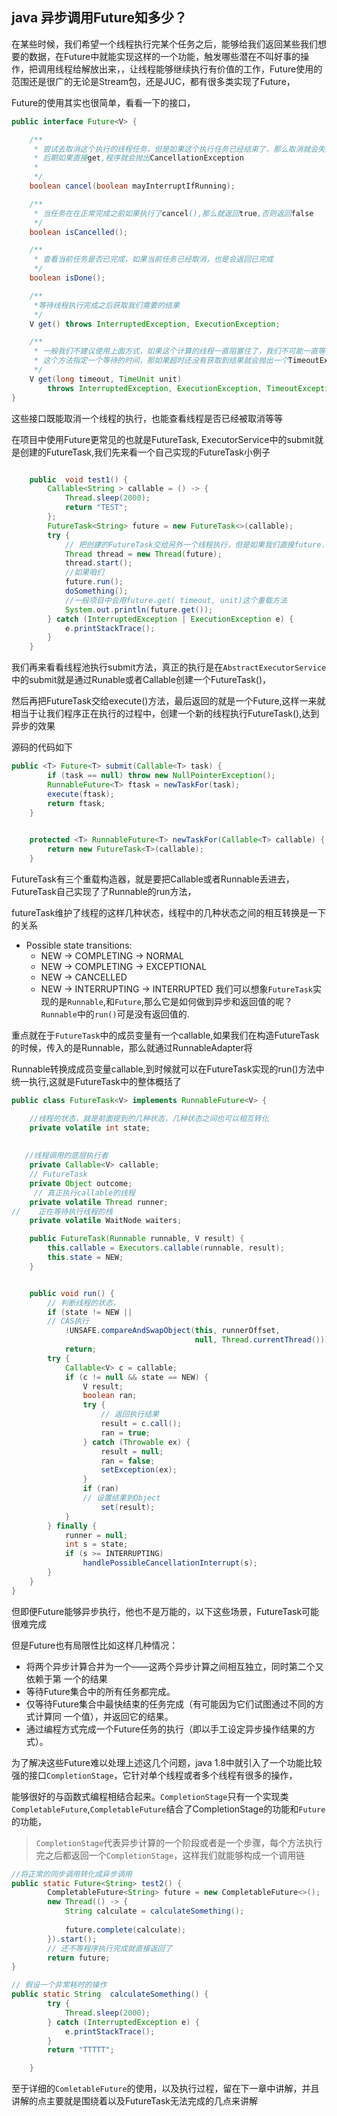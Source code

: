 ## java 异步调用Future知多少？

在某些时候，我们希望一个线程执行完某个任务之后，能够给我们返回某些我们想要的数据，在Future中就能实现这样的一个功能，触发哪些潜在不叫好事的操作，把调用线程给解放出来，，让线程能够继续执行有价值的工作，Future使用的范围还是很广的无论是Stream包，还是JUC，都有很多类实现了Future，


Future的使用其实也很简单，看看一下的接口，

```java 
public interface Future<V> {

    /**
     * 尝试去取消这个执行的线程任务，但是如果这个执行任务已经结束了，那么取消就会失败
     * 后期如果直接get,程序就会抛出CancellationException
     * 
     */
    boolean cancel(boolean mayInterruptIfRunning);

    /**
     * 当任务在在正常完成之前如果执行了cancel(),那么就返回true,否则返回false
     */
    boolean isCancelled();

    /**
     * 查看当前任务是否已完成，如果当前任务已经取消，也是会返回已完成
     */
    boolean isDone();

    /**
     *等待线程执行完成之后获取我们需要的结果
     */
    V get() throws InterruptedException, ExecutionException;

    /**
     * 一般我们不建议使用上面方式，如果这个计算的线程一直阻塞住了，我们不可能一直等待，
     * 这个方法指定一个等待的时间，那如果超时还没有获取到结果就会抛出一个TimeoutException异* 常
     */
    V get(long timeout, TimeUnit unit)
        throws InterruptedException, ExecutionException, TimeoutException;
}

```

这些接口既能取消一个线程的执行，也能查看线程是否已经被取消等等


在项目中使用Future更常见的也就是FutureTask, ExecutorService中的submit就是创建的FutureTask,我们先来看一个自己实现的FutureTask小例子

```java

    public  void test1() {
        Callable<String > callable = () -> {
            Thread.sleep(2000);
            return "TEST";
        };
        FutureTask<String> future = new FutureTask<>(callable);
        try {
            // 把创建的FutureTask交给另外一个线程执行，但是如果我们直接future.run(),那么这个程序就相当于是同步到，不是异步的
            Thread thread = new Thread(future);
            thread.start();
            //如果咱们
            future.run();
            doSomething();
            //一般项目中会用future.get( timeout, unit)这个重载方法
            System.out.println(future.get());
        } catch (InterruptedException | ExecutionException e) {
            e.printStackTrace();
        }
    }

```

我们再来看看线程池执行submit方法，真正的执行是在`AbstractExecutorService`中的submit就是通过Runable或者Callable创建一个FutureTask()，

然后再把FutureTask交给execute()方法，最后返回的就是一个Future,这样一来就相当于让我们程序正在执行的过程中，创建一个新的线程执行FutureTask(),达到异步的效果

源码的代码如下

```java
public <T> Future<T> submit(Callable<T> task) {
        if (task == null) throw new NullPointerException();
        RunnableFuture<T> ftask = newTaskFor(task);
        execute(ftask);
        return ftask;
    }

    
    protected <T> RunnableFuture<T> newTaskFor(Callable<T> callable) {
        return new FutureTask<T>(callable);
    }

```


FutureTask有三个重载构造器，就是要把Callable或者Runnable丢进去，FutureTask自己实现了了Runnable的run方法，




futureTask维护了线程的这样几种状态，线程中的几种状态之间的相互转换是一下的关系
  * Possible state transitions:
     * NEW -> COMPLETING -> NORMAL
     * NEW -> COMPLETING -> EXCEPTIONAL
     * NEW -> CANCELLED
     * NEW -> INTERRUPTING -> INTERRUPTED
我们可以想象`FutureTask`实现的是`Runnable`,和`Future`,那么它是如何做到异步和返回值的呢？ `Runnable`中的`run()`可是没有返回值的.

重点就在于`FutureTask`中的成员变量有一个callable,如果我们在构造FutureTask的时候，传入的是Runnable，那么就通过RunnableAdapter将

Runnable转换成成员变量callable,到时候就可以在FutureTask实现的run()方法中统一执行,这就是FutureTask中的整体概括了

```java
public class FutureTask<V> implements RunnableFuture<V> {

    //线程的状态，就是前面提到的几种状态，几种状态之间也可以相互转化
    private volatile int state;
   
   
   //线程调用的底层执行者
    private Callable<V> callable;
    // FutureTask
    private Object outcome; 
     // 真正执行callable的线程
    private volatile Thread runner;
//    正在等待执行线程的栈
    private volatile WaitNode waiters;

    public FutureTask(Runnable runnable, V result) {
        this.callable = Executors.callable(runnable, result);
        this.state = NEW;      
    }


    public void run() {
        // 判断线程的状态，
        if (state != NEW ||
        // CAS执行
            !UNSAFE.compareAndSwapObject(this, runnerOffset,
                                         null, Thread.currentThread()))
            return;
        try {
            Callable<V> c = callable;
            if (c != null && state == NEW) {
                V result;
                boolean ran;
                try {
                    // 返回执行结果
                    result = c.call();
                    ran = true;
                } catch (Throwable ex) {
                    result = null;
                    ran = false;
                    setException(ex);
                }
                if (ran)
                // 设置结果到Object
                    set(result);
            }
        } finally {
            runner = null;
            int s = state;
            if (s >= INTERRUPTING)
                handlePossibleCancellationInterrupt(s);
        }
    }
}
```

但即便Future能够异步执行，他也不是万能的，以下这些场景，FutureTask可能很难完成


但是Future也有局限性比如这样几种情况：
 - 将两个异步计算合并为一个——这两个异步计算之间相互独立，同时第二个又依赖于第
    一个的结果
 - 等待Future集合中的所有任务都完成。 
 - 仅等待Future集合中最快结束的任务完成（有可能因为它们试图通过不同的方式计算同
    一个值），并返回它的结果。   
 - 通过编程方式完成一个Future任务的执行（即以手工设定异步操作结果的方式）。

 为了解决这些Future难以处理上述这几个问题，java 1.8中就引入了一个功能比较强的接口`CompletionStage`，它针对单个线程或者多个线程有很多的操作，


 能够很好的与函数式编程相结合起来。`CompletionStage`只有一个实现类`CompletableFuture`,`CompletableFuture`结合了CompletionStage的功能和`Future`的功能，

>`CompletionStage`代表异步计算的一个阶段或者是一个步骤，每个方法执行完之后都返回一个`CompletionStage`，这样我们就能够构成一个调用链

```java
//将正常的同步调用转化成异步调用
public static Future<String> test2() {
        CompletableFuture<String> future = new CompletableFuture<>();
        new Thread(() -> {
            String calculate = calculateSomething();
            
            future.complete(calculate);
        }).start();
        // 还不等程序执行完成就直接返回了
        return future;
}

// 假设一个非常耗时的操作
public static String  calculateSomething() {
        try {
            Thread.sleep(2000);
        } catch (InterruptedException e) {
            e.printStackTrace();
        }
        return "TTTTT";

    }

```    

至于详细的`ComletableFuture`的使用，以及执行过程，留在下一章中讲解，并且讲解的点主要就是围绕着以及FutureTask无法完成的几点来讲解

